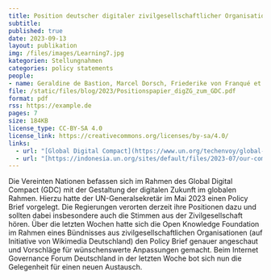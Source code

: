 ```yaml
---
title: Position deutscher digitaler zivilgesellschaftlicher Organisationen zum Global Digital Compact
subtitle: 
published: true
date: 2023-09-13
layout: publikation
img: /files/images/Learning7.jpg
kategorien: Stellungnahmen
categories: policy statements
people:
- name: Geraldine de Bastion, Marcel Dorsch, Friederike von Franqué et al.
file: /static/files/blog/2023/Positionspapier_digZG_zum_GDC.pdf
format: pdf
rss: https://example.de
pages: 7
size: 184KB
license_type: CC-BY-SA 4.0
license_link: https://creativecommons.org/licenses/by-sa/4.0/
links: 
  - url: "[Global Digital Compact](https://www.un.org/techenvoy/global-digital-compact)"
  - url: "[https://indonesia.un.org/sites/default/files/2023-07/our-common-agenda-policy-brief-gobal-digi-compact-en.pdf](https://indonesia.un.org/sites/default/files/2023-07/our-common-agenda-policy-brief-gobal-digi-compact-en.pdf)"
---
```


Die Vereinten Nationen befassen sich im Rahmen des Global Digital Compact (GDC) mit der Gestaltung der digitalen Zukunft im globalen Rahmen. Hierzu hatte der UN-Generalsekretär im Mai 2023 einen Policy Brief vorgelegt. Die Regierungen verorten derzeit ihre Positionen dazu und sollten dabei insbesondere auch die Stimmen aus der Zivilgesellschaft hören. Über die letzten Wochen hatte sich die Open Knowledge Foundation im Rahmen eines Bündnisses aus zivilgesellschaftlichen Organisationen (auf Initiative von Wikimedia Deutschland) den Policy Brief genauer angeschaut und Vorschläge für wünschenswerte Anpassungen gemacht. Beim Internet Governance Forum Deutschland in der letzten Woche bot sich nun die Gelegenheit für einen neuen Austausch.
